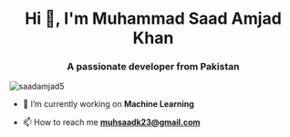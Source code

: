 <h1 align="center">Hi 👋, I'm Muhammad Saad Amjad Khan</h1>
<h3 align="center">A passionate developer from Pakistan</h3>

<p align="left"> <img src="https://komarev.com/ghpvc/?username=saadamjad23&label=Profile%20views&color=0e75b6&style=flat" alt="saadamjad5" /> </p>

- 🔭 I’m currently working on **Machine Learning**

- 📫 How to reach me **muhsaadk23@gmail.com**
